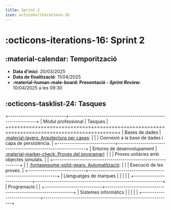 ```yaml
---
title: Sprint 2
icon: octicons/iterations-16
---
```

# :octicons-iterations-16: Sprint 2
## :material-calendar: Temporització
- __Data d'inici__: 20/03/2025
- __Data de finalització__: 11/04/2025
- __:material-human-male-board: Presentació - _Sprint Review___: 10/04/2025 a les 09:30

## :octicons-tasklist-24: Tasques
+----------------------------+--------------------------------------------------------------+
| Mòdul professional         | Tasques                                                      |
+============================+==============================================================+
| Bases de dades             | [:material-layers: Arquitectura per capes][arquitectura]:    |
|                            | Connexió a la base de dades i capa de persistència.          |
+----------------------------+--------------------------------------------------------------+
| Entorns de desenvolupament | [:material-marker-check: Proves del programari][proves]:     |
|                            | Proves unitàries amb objectes simulats.                      |
|                            +--------------------------------------------------------------+
|                            | [:fontawesome-solid-gears: Automatització][automatitzacio]:  |
|                            | Execució de les proves.                                      |
+----------------------------+--------------------------------------------------------------+
| Llenguatges de marques     |                                                              |
|                            |                                                              |
+----------------------------+--------------------------------------------------------------+
| Programació                |                                                              |
+----------------------------+--------------------------------------------------------------+
| Sistemes informàtics       |                                                              |
|                            |                                                              |
+----------------------------+--------------------------------------------------------------+

[automatitzacio]: ../implementacio/automatitzacio.md
[arquitectura]: ../implementacio/arquitectura.md
[proves]: ../implementacio/proves.md
